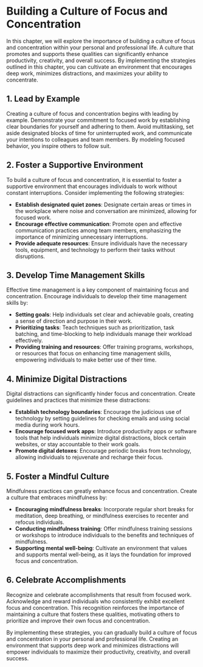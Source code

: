 # Building a Culture of Focus and Concentration

In this chapter, we will explore the importance of building a culture of focus and concentration within your personal and professional life. A culture that promotes and supports these qualities can significantly enhance productivity, creativity, and overall success. By implementing the strategies outlined in this chapter, you can cultivate an environment that encourages deep work, minimizes distractions, and maximizes your ability to concentrate.

## 1\. Lead by Example

Creating a culture of focus and concentration begins with leading by example. Demonstrate your commitment to focused work by establishing clear boundaries for yourself and adhering to them. Avoid multitasking, set aside designated blocks of time for uninterrupted work, and communicate your intentions to colleagues and team members. By modeling focused behavior, you inspire others to follow suit.

## 2\. Foster a Supportive Environment

To build a culture of focus and concentration, it is essential to foster a supportive environment that encourages individuals to work without constant interruptions. Consider implementing the following strategies:

- **Establish designated quiet zones**: Designate certain areas or times in the workplace where noise and conversation are minimized, allowing for focused work.
- **Encourage effective communication**: Promote open and effective communication practices among team members, emphasizing the importance of minimizing unnecessary interruptions.
- **Provide adequate resources**: Ensure individuals have the necessary tools, equipment, and technology to perform their tasks without disruptions.

## 3\. Develop Time Management Skills

Effective time management is a key component of maintaining focus and concentration. Encourage individuals to develop their time management skills by:

- **Setting goals**: Help individuals set clear and achievable goals, creating a sense of direction and purpose in their work.
- **Prioritizing tasks**: Teach techniques such as prioritization, task batching, and time-blocking to help individuals manage their workload effectively.
- **Providing training and resources**: Offer training programs, workshops, or resources that focus on enhancing time management skills, empowering individuals to make better use of their time.

## 4\. Minimize Digital Distractions

Digital distractions can significantly hinder focus and concentration. Create guidelines and practices that minimize these distractions:

- **Establish technology boundaries**: Encourage the judicious use of technology by setting guidelines for checking emails and using social media during work hours.
- **Encourage focused work apps**: Introduce productivity apps or software tools that help individuals minimize digital distractions, block certain websites, or stay accountable to their work goals.
- **Promote digital detoxes**: Encourage periodic breaks from technology, allowing individuals to rejuvenate and recharge their focus.

## 5\. Foster a Mindful Culture

Mindfulness practices can greatly enhance focus and concentration. Create a culture that embraces mindfulness by:

- **Encouraging mindfulness breaks**: Incorporate regular short breaks for meditation, deep breathing, or mindfulness exercises to recenter and refocus individuals.
- **Conducting mindfulness training**: Offer mindfulness training sessions or workshops to introduce individuals to the benefits and techniques of mindfulness.
- **Supporting mental well-being**: Cultivate an environment that values and supports mental well-being, as it lays the foundation for improved focus and concentration.

## 6\. Celebrate Accomplishments

Recognize and celebrate accomplishments that result from focused work. Acknowledge and reward individuals who consistently exhibit excellent focus and concentration. This recognition reinforces the importance of maintaining a culture that fosters these qualities, motivating others to prioritize and improve their own focus and concentration.

By implementing these strategies, you can gradually build a culture of focus and concentration in your personal and professional life. Creating an environment that supports deep work and minimizes distractions will empower individuals to maximize their productivity, creativity, and overall success.
